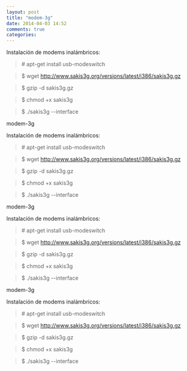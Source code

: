 ```yaml
---
layout: post
title: "modem-3g"
date: 2014-04-03 14:52
comments: true
categories: 
---
```

Instalación de modems inalámbricos:

>\# apt-get install usb-modeswitch

>$ wget http://www.sakis3g.org/versions/latest/i386/sakis3g.gz

>$ gzip -d sakis3g.gz

>$ chmod +x sakis3g

>$ ./sakis3g --interface

modem-3g

Instalación de modems inalámbricos:

>\# apt-get install usb-modeswitch

>$ wget http://www.sakis3g.org/versions/latest/i386/sakis3g.gz

>$ gzip -d sakis3g.gz

>$ chmod +x sakis3g

>$ ./sakis3g --interface

modem-3g

Instalación de modems inalámbricos:

>\# apt-get install usb-modeswitch

>$ wget http://www.sakis3g.org/versions/latest/i386/sakis3g.gz

>$ gzip -d sakis3g.gz

>$ chmod +x sakis3g

>$ ./sakis3g --interface

modem-3g

Instalación de modems inalámbricos:

>\# apt-get install usb-modeswitch

>$ wget http://www.sakis3g.org/versions/latest/i386/sakis3g.gz

>$ gzip -d sakis3g.gz

>$ chmod +x sakis3g

>$ ./sakis3g --interface

